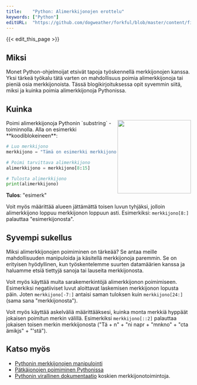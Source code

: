 ```yaml
---
title:    "Python: Alimerkkijonojen erottelu"
keywords: ["Python"]
editURL:  "https://github.com/dogweather/forkful/blob/master/content/fi/python/extracting-substrings.md"
---
```


{{< edit_this_page >}}

## Miksi

Monet Python-ohjelmoijat etsivät tapoja työskennellä merkkijonojen kanssa. Yksi tärkeä työkalu tätä varten on mahdollisuus poimia alimerkkijonoja tai pieniä osia merkkijonoista. Tässä blogikirjoituksessa opit syvemmin siitä, miksi ja kuinka poimia alimerkkijonoja Pythonissa.

## Kuinka

<img src="https://i.imgur.com/7d9tOnv.png" width="200" align="right">
Poimi alimerkkijonoja Pythonin `substring` -toiminnolla. Alla on esimerkki **koodiblokeineen**:

```Python
# Luo merkkijono
merkkijono = "Tämä on esimerkki merkkijonosta"

# Poimi tarvittava alimerkkijono
alimerkkijono = merkkijono[8:15]

# Tulosta alimerkkijono
print(alimerkkijono)

```
**Tulos**: "esimerk"

Voit myös määrittää alueen jättämättä toisen luvun tyhjäksi, jolloin alimerkkijono loppuu merkkijonon loppuun asti. Esimerkiksi: `merkkijono[8:]` palauttaa "esimerkijonosta".

## Syvempi sukellus

Miksi alimerkkijonojen poimiminen on tärkeää? Se antaa meille mahdollisuuden manipuloida ja käsitellä merkkijonoja paremmin. Se on erityisen hyödyllinen, kun työskentelemme suurten datamäärien kanssa ja haluamme etsiä tiettyjä sanoja tai lauseita merkkijonosta.

Voit myös käyttää muita sarakemerkintöjä alimerkkijonon poimimiseen. Esimerkiksi negatiiviset luvut aloittavat laskemisen merkkijonon lopusta päin. Joten `merkkijono[-7:]` antaisi saman tuloksen kuin `merkkijono[24:]` (sama sana "merkkijonosta").

Voit myös käyttää askelväliä määrittääksesi, kuinka monta merkkiä hyppäät jokaisen poimitun merkin välillä. Esimerkiksi `merkkijono[::2]` palauttaa jokaisen toisen merkin merkkijonosta ("Tä + n" + "ni napr + "mnkno" + "cta ämikjs" + "'stä").

## Katso myös

- [Pythonin merkkijonojen manipulointi](https://www.w3schools.com/python/python_strings.asp)
- [Pätkäjonojen poimiminen Pythonissa](https://www.geeksforgeeks.org/python-get-a-list-of-slice-from-given-string/)
- [Pythonin virallinen dokumentaatio](https://docs.python.org/3/library/stdtypes.html#string-methods) koskien merkkijonotoimintoja.